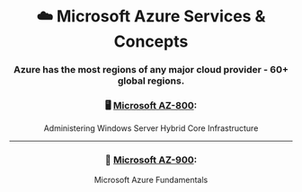 <div align='center'>

# ☁️ Microsoft Azure Services & Concepts
### Azure has the most regions of any major cloud provider - 60+ global regions.



### 🖥️ [Microsoft AZ-800](https://learn.microsoft.com/en-us/certifications/exams/az-800):
Administering Windows Server Hybrid Core Infrastructure

- - -

### 🧱 [Microsoft AZ-900](az-900-index.md):
Microsoft Azure Fundamentals



</div>
